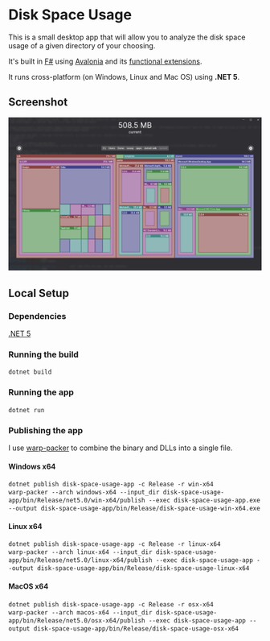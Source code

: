﻿# Disk Space Usage

This is a small desktop app that will allow you to analyze
the disk space usage of a given directory of your choosing.

It's built in [F#](https://fsharp.org) using [Avalonia](https://avaloniaui.net/)
and its [functional extensions](https://avaloniacommunity.github.io/Avalonia.FuncUI.Docs/).

It runs cross-platform (on Windows, Linux and Mac OS) using **.NET 5**.

## Screenshot

![Screenshot](screenshot.png)

## Local Setup

### Dependencies
[.NET 5](https://dotnet.microsoft.com/download/dotnet/5.0)

### Running the build

```
dotnet build
```

### Running the app

```
dotnet run
```

### Publishing the app

I use [warp-packer](https://github.com/dgiagio/warp) to combine the binary and DLLs into a single file. 

#### Windows x64
```
dotnet publish disk-space-usage-app -c Release -r win-x64
warp-packer --arch windows-x64 --input_dir disk-space-usage-app/bin/Release/net5.0/win-x64/publish --exec disk-space-usage-app.exe --output disk-space-usage-app/bin/Release/disk-space-usage-win-x64.exe
```

#### Linux x64
```
dotnet publish disk-space-usage-app -c Release -r linux-x64
warp-packer --arch linux-x64 --input_dir disk-space-usage-app/bin/Release/net5.0/linux-x64/publish --exec disk-space-usage-app --output disk-space-usage-app/bin/Release/disk-space-usage-linux-x64 
```

#### MacOS x64
```
dotnet publish disk-space-usage-app -c Release -r osx-x64
warp-packer --arch macos-x64 --input_dir disk-space-usage-app/bin/Release/net5.0/osx-x64/publish --exec disk-space-usage-app --output disk-space-usage-app/bin/Release/disk-space-usage-osx-x64 
```
